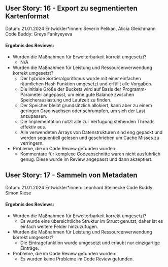 ## User Story: 16 - Export zu segmentierten Kartenformat
Datum: 21.01.2024
Entwickler*innen: Severin Pelikan, Alicia Gleichmann
Code Buddy: Greys Fankyeyeva
#### Ergebnis des Reviews: 
* Wurden die Maßnahmen für Erweiterbarkeit korrekt umgesetzt?
    - N/A
* Wurden die Maßnahmen für Leistung und Ressourcenverwendung korrekt umgesetzt?
    - Der hybride Sortieralgorithmus wurde mit einer einfachen räumlichen Hash Funktion umgesetzt und erfüllt alle Vorgaben.
    - Die initiale Größe der Buckets wird auf Basis der Programm-Parameter angepasst, um eine gute Balance zwischen Speicherauslastung und Laufzeit zu finden.
    - Der Speicher bleibt grundsätzlich allokiert, kann aber zu einem geringen Grad wachsen oder schrumpfen, um sich der Last anzupassen.
    - Die Implementation nutzt alle zur Verfügung stehenden Threads effektiv aus.
    - Alle verwendeten Arrays von Datenstrukturen sind eng gepackt und werden sequentiell gelesen und geschrieben um Cache Misses zu verringern.
* Probleme, die im Code Review gefunden wurden:
    - Kommentare für komplexe Codeabschnitte waren nicht ausführlich genug. Diese wurde im Review angepasst und dann akzeptiert.



## User Story: 17 - Sammeln von Metadaten
Datum: 21.01.2024
Entwickler*innen: Leonhard Steinecke
Code Buddy: Simon Riese
#### Ergebnis des Reviews: 
* Wurden die Maßnahmen für Erweiterbarkeit korrekt umgesetzt?
    - Es wurde eine übersichtliche Struktur im Struct genutzt, daher ist es einfach weitere Felder hinzuzufügen. 
* Wurden die Maßnahmen für Leistung und Ressourcenverwendung korrekt umgesetzt?
    - Die Eintragefunktion wurde umgesetzt und erlaubt nur einzigartige Einträge.
* Probleme, die im Code Review gefunden wurden: 
    - Es wurden keine Probleme im Code Review gefunden.